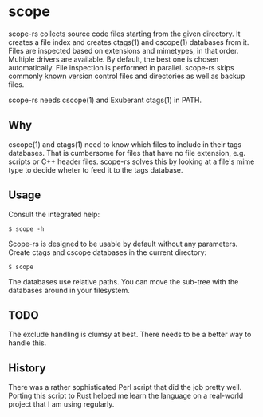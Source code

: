 # scope

scope-rs collects source code files starting from the given directory.
It creates a file index and creates ctags(1) and cscope(1) databases from it.
Files are inspected based on extensions and mimetypes, in that order.
Multiple drivers are available.
By default, the best one is chosen automatically.
File inspection is performed in parallel.
scope-rs skips commonly known version control files and directories
as well as backup files.

scope-rs needs cscope(1) and Exuberant ctags(1) in PATH.

## Why

cscope(1) and ctags(1) need to know which files to include
in their tags databases.
That is cumbersome for files that have no file extension,
e.g. scripts or C++ header files.
scope-rs solves this by looking at a file's mime type to decide
wheter to feed it to the tags database.

## Usage

Consult the integrated help:

```
$ scope -h
```

Scope-rs is designed to be usable by default without any parameters.
Create ctags and cscope databases in the current directory:

```
$ scope
```

The databases use relative paths.
You can move the sub-tree with the databases around in your filesystem.

## TODO

The exclude handling is clumsy at best.
There needs to be a better way to handle this.

## History

There was a rather sophisticated Perl script that did the job pretty well.
Porting this script to Rust helped me learn the language on a real-world
project that I am using regularly.

